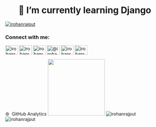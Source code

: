 

<h1 align="center">🌱 I’m currently learning Django </h1>
<p align="left"> <a href="https://twitter.com/irohanrajput" target="blank"><img src="https://img.shields.io/twitter/follow/irohanrajput?logo=twitter&style=for-the-badge" alt="irohanrajput" /></a> </p>
<h3 align="left">Connect with me:</h3>
<p align="left">
<a href="https://twitter.com/irohanrajput" target="blank"><img align="center" src="https://raw.githubusercontent.com/rahuldkjain/github-profile-readme-generator/master/src/images/icons/Social/twitter.svg" alt="irohanrajput" height="30" width="40" /></a>
<a href="https://linkedin.com/in/irohanrajput" target="blank"><img align="center" src="https://raw.githubusercontent.com/rahuldkjain/github-profile-readme-generator/master/src/images/icons/Social/linked-in-alt.svg" alt="irohanrajput" height="30" width="40" /></a>
<a href="https://instagram.com/irohanrajput" target="blank"><img align="center" src="https://raw.githubusercontent.com/rahuldkjain/github-profile-readme-generator/master/src/images/icons/Social/instagram.svg" alt="irohanrajput" height="30" width="40" /></a>
<a href="https://medium.com/@irohanrajput" target="blank"><img align="center" src="https://raw.githubusercontent.com/rahuldkjain/github-profile-readme-generator/master/src/images/icons/Social/medium.svg" alt="@irohanrajput" height="30" width="40" /></a>
<a href="https://www.hackerrank.com/irohanrajput" target="blank"><img align="center" src="https://raw.githubusercontent.com/rahuldkjain/github-profile-readme-generator/master/src/images/icons/Social/hackerrank.svg" alt="irohanrajput" height="30" width="40" /></a>
<a href="https://www.leetcode.com/irohanrajput" target="blank"><img align="center" src="https://raw.githubusercontent.com/rahuldkjain/github-profile-readme-generator/master/src/images/icons/Social/leet-code.svg" alt="irohanrajput" height="30" width="40" /></a>
</p>
⚙️ &nbsp;GitHub Analytics

<img height="180em" src="https://github-readme-stats.vercel.app/api?username=irohanrajput&show_icons=true&hide_border=true&&count_private=true&include_all_commits=true" /> 
<img src="https://github-readme-stats.vercel.app/api/top-langs?username=irohanrajput&show_icons=true&locale=en&layout=compact" alt="irohanrajput" />
<img src="https://github-readme-streak-stats.herokuapp.com/?user=irohanrajput&" alt="irohanrajput" />
<br>
